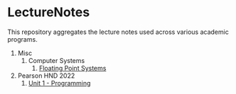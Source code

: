 # LectureNotes

This repository aggregates the lecture notes used across various academic programs.

1. Misc
    1. Computer Systems
        1. [Floating Point Systems](00Misc/01ComputerSystem/FloatingPointSystems.md)
2. Pearson HND 2022
    1. [Unit 1 - Programming](PearsonHND/2022/Unit1_Programming/README.md)
